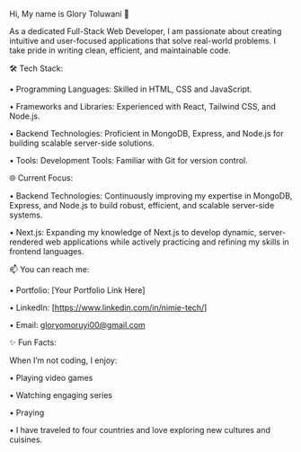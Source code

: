 Hi, My name is Glory Toluwani 👋

As a dedicated Full-Stack Web Developer, I am passionate about creating intuitive and user-focused applications that solve real-world problems. I take pride in writing clean, efficient, and maintainable code.


🛠️ Tech Stack:

• Programming Languages: Skilled in HTML, CSS and JavaScript.

• Frameworks and Libraries: Experienced with React, Tailwind CSS, and Node.js.

• Backend Technologies: Proficient in MongoDB, Express, and Node.js for building scalable server-side solutions.

• Tools: Development Tools: Familiar with Git for version control.

🌐 Current Focus:

• Backend Technologies: Continuously improving my expertise in MongoDB, Express, and Node.js to build robust, efficient, and scalable server-side systems.

• Next.js: Expanding my knowledge of Next.js to develop dynamic, server-rendered web applications while actively practicing and refining my skills in frontend languages.

📫 You can reach me:

• Portfolio: [Your Portfolio Link Here]

• LinkedIn: [https://www.linkedin.com/in/nimie-tech/]

• Email: gloryomoruyi00@gmail.com

✨ Fun Facts:

  When I’m not coding, I enjoy:
  
  • Playing video games
  
  • Watching engaging series
  
  • Praying
  
• I have traveled to four countries and love exploring new cultures and cuisines.

   
  

<!---
nimietech/nimietech is a ✨ special ✨ repository because its `README.md` (this file) appears on your GitHub profile.
You can click the Preview link to take a look at your changes.
--->
